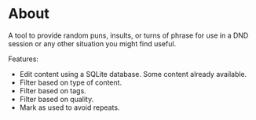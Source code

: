 # About
A tool to provide random puns, insults, or turns of phrase for use in a DND session or any other situation you might find useful. 

Features:
* Edit content using a SQLite database. Some content already available.
* Filter based on type of content.
* Filter based on tags.
* Filter based on quality.
* Mark as used to avoid repeats.
